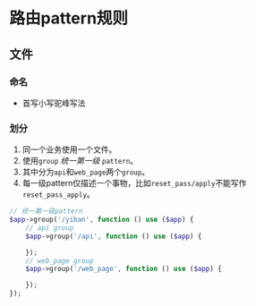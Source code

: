 # 路由pattern规则
## 文件
### 命名
* 首写小写驼峰写法
### 划分
1. 同一个业务使用一个文件。
2. 使用`group` _统一第一级_ `pattern`。
3. 其中分为`api`和`web_page`两个`group`。
4. 每一级pattern仅描述一个事物，比如`reset_pass/apply`不能写作`reset_pass_apply`。
``` PHP
// 统一第一级pattern
$app->group('/yiban', function () use ($app) {
    // api group
    $app->group('/api', function () use ($app) {

    });
    // web_page group
    $app->group('/web_page', function () use ($app) {

    });
});
```


